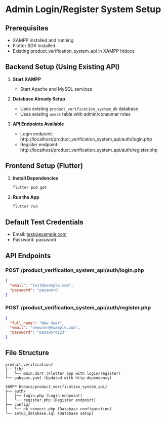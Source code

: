 # Admin Login/Register System Setup

## Prerequisites
- XAMPP installed and running
- Flutter SDK installed
- Existing product_verification_system_api in XAMPP htdocs

## Backend Setup (Using Existing API)

1. **Start XAMPP**
   - Start Apache and MySQL services

2. **Database Already Setup**
   - Uses existing `product_verification_system_db` database
   - Uses existing `users` table with admin/consumer roles 

3. **API Endpoints Available**
   - Login endpoint: http://localhost/product_verification_system_api/auth/login.php
   - Register endpoint: http://localhost/product_verification_system_api/auth/register.php

## Frontend Setup (Flutter)

1. **Install Dependencies**
   ```bash
   flutter pub get
   ```

2. **Run the App**
   ```bash
   flutter run
   ```

## Default Test Credentials
- Email: test@example.com
- Password: password

## API Endpoints

### POST /product_verification_system_api/auth/login.php
```json
{
  "email": "test@example.com",
  "password": "password"
}
```

### POST /product_verification_system_api/auth/register.php
```json
{
  "full_name": "New User",
  "email": "newuser@example.com",
  "password": "password123"
}
```

## File Structure
```
product_verification/
├── lib/
│   └── main.dart (Flutter app with login/register)
└── pubspec.yaml (Updated with http dependency)

XAMPP htdocs/product_verification_system_api/
├── auth/
│   ├── login.php (Login endpoint)
│   └── register.php (Register endpoint)
├── config/
│   └── db_connect.php (Database configuration)
└── setup_database.sql (Database setup)
```
